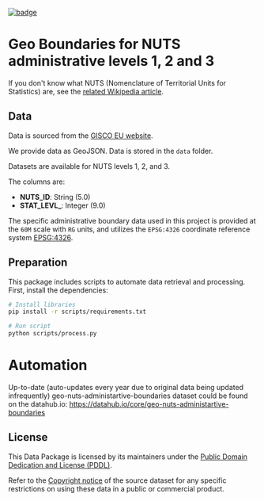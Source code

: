 <a className="gh-badge" href="https://datahub.io/core/geo-nuts-administrative-boundaries"><img src="https://badgen.net/badge/icon/View%20on%20datahub.io/orange?icon=https://datahub.io/datahub-cube-badge-icon.svg&label&scale=1.25" alt="badge" /></a>

# Geo Boundaries for NUTS administrative levels 1, 2 and 3

If you don't know what NUTS (Nomenclature of Territorial Units for Statistics) are, see the [related Wikipedia article](https://en.wikipedia.org/wiki/Nomenclature_of_Territorial_Units_for_Statistics).

## Data

Data is sourced from the [GISCO EU website](https://gisco-services.ec.europa.eu/distribution/v2/nuts/).

We provide data as GeoJSON. Data is stored in the `data` folder.

Datasets are available for NUTS levels 1, 2, and 3.

The columns are:

* **NUTS_ID**: String (5.0)
* **STAT_LEVL_**: Integer (9.0)

The specific administrative boundary data used in this project is provided at the `60M` scale with `RG` units, and utilizes the `EPSG:4326` coordinate reference system [EPSG:4326](https://epsg.io/4326).

## Preparation

This package includes scripts to automate data retrieval and processing.  
First, install the dependencies:

```bash
# Install libraries
pip install -r scripts/requirements.txt

# Run script
python scripts/process.py
```

# Automation

Up-to-date (auto-updates every year due to original data being updated infrequently) geo-nuts-administartive-boundaries dataset could be found on the datahub.io:
https://datahub.io/core/geo-nuts-administartive-boundaries 

## License

This Data Package is licensed by its maintainers under the [Public Domain Dedication and License (PDDL)](http://opendatacommons.org/licenses/pddl/1.0/).

Refer to the [Copyright notice](http://ec.europa.eu/eurostat/web/gisco/geodata/reference-data/administrative-units-statistical-units) of the source dataset for any specific restrictions on using these data in a public or commercial product.
